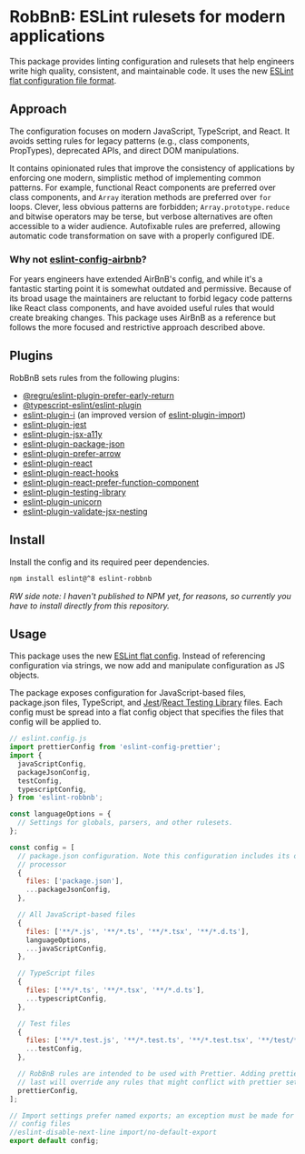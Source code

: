 # RobBnB: ESLint rulesets for modern applications

This package provides linting configuration and rulesets that help engineers write high quality, consistent, and maintainable code. It uses the new [ESLint flat configuration file format](https://eslint.org/docs/latest/use/configure/configuration-files-new).

## Approach

The configuration focuses on modern JavaScript, TypeScript, and React. It avoids setting rules for legacy patterns (e.g., class components, PropTypes), deprecated APIs, and direct DOM manipulations.

It contains opinionated rules that improve the consistency of applications by enforcing one modern, simplistic method of implementing common patterns. For example, functional React components are preferred over class components, and `Array` iteration methods are preferred over `for` loops. Clever, less obvious patterns are forbidden; `Array.prototype.reduce` and bitwise operators may be terse, but verbose alternatives are often accessible to a wider audience. Autofixable rules are preferred, allowing automatic code transformation on save with a properly configured IDE.

### Why not [eslint-config-airbnb](https://github.com/airbnb/javascript/tree/master/packages/eslint-config-airbnb)?

For years engineers have extended AirBnB's config, and while it's a fantastic starting point it is somewhat outdated and permissive. Because of its broad usage the maintainers are reluctant to forbid legacy code patterns like React class components, and have avoided useful rules that would create breaking changes. This package uses AirBnB as a reference but follows the more focused and restrictive approach described above.

## Plugins

RobBnB sets rules from the following plugins:

- [@regru/eslint-plugin-prefer-early-return](https://github.com/regru/eslint-plugin-prefer-early-return)
- [@typescript-eslint/eslint-plugin](https://github.com/typescript-eslint/typescript-eslint)
- [eslint-plugin-i](https://github.com/un-es/eslint-plugin-i) (an improved version of [eslint-plugin-import](https://github.com/import-js/eslint-plugin-import))
- [eslint-plugin-jest](https://github.com/jest-community/eslint-plugin-jest)
- [eslint-plugin-jsx-a11y](https://github.com/jsx-eslint/eslint-plugin-jsx-a11y)
- [eslint-plugin-package-json](https://github.com/zetlen/eslint-plugin-package-json)
- [eslint-plugin-prefer-arrow](https://github.com/TristonJ/eslint-plugin-prefer-arrow)
- [eslint-plugin-react](https://github.com/jsx-eslint/eslint-plugin-react)
- [eslint-plugin-react-hooks](https://www.npmjs.com/package/eslint-plugin-react-hooks)
- [eslint-plugin-react-prefer-function-component](https://github.com/tatethurston/eslint-plugin-react-prefer-function-component)
- [eslint-plugin-testing-library](https://github.com/testing-library/eslint-plugin-testing-library)
- [eslint-plugin-unicorn](https://github.com/sindresorhus/eslint-plugin-unicorn)
- [eslint-plugin-validate-jsx-nesting](https://github.com/MananTank/eslint-plugin-validate-jsx-nesting)

## Install

Install the config and its required peer dependencies.

```sh
npm install eslint@^8 eslint-robbnb
```

_RW side note: I haven't published to NPM yet, for reasons, so currently you have to install directly from this repository._

## Usage

This package uses the new [ESLint flat config](https://eslint.org/docs/latest/use/configure/configuration-files-new). Instead of referencing configuration via strings, we now add and manipulate configuration as JS objects.

The package exposes configuration for JavaScript-based files, package.json files, TypeScript, and [Jest](https://jestjs.io/)/[React Testing Library](https://testing-library.com/docs/react-testing-library/intro/) files. Each config must be spread into a flat config object that specifies the files that config will be applied to.

```js
// eslint.config.js
import prettierConfig from 'eslint-config-prettier';
import {
  javaScriptConfig,
  packageJsonConfig,
  testConfig,
  typescriptConfig,
} from 'eslint-robbnb';

const languageOptions = {
  // Settings for globals, parsers, and other rulesets.
};

const config = [
  // package.json configuration. Note this configuration includes its own
  // processor
  {
    files: ['package.json'],
    ...packageJsonConfig,
  },

  // All JavaScript-based files
  {
    files: ['**/*.js', '**/*.ts', '**/*.tsx', '**/*.d.ts'],
    languageOptions,
    ...javaScriptConfig,
  },

  // TypeScript files
  {
    files: ['**/*.ts', '**/*.tsx', '**/*.d.ts'],
    ...typescriptConfig,
  },

  // Test files
  {
    files: ['**/*.test.js', '**/*.test.ts', '**/*.test.tsx', '**/test/**'],
    ...testConfig,
  },

  // RobBnB rules are intended to be used with Prettier. Adding prettier config
  // last will override any rules that might conflict with prettier settings.
  prettierConfig,
];

// Import settings prefer named exports; an exception must be made for most
// config files
//eslint-disable-next-line import/no-default-export
export default config;
```
